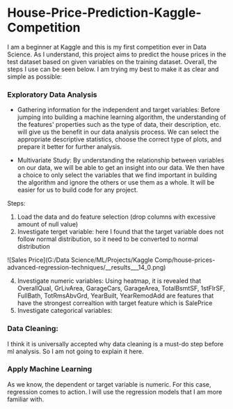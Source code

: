 # House-Price-Prediction-Kaggle-Competition

I am a beginner at Kaggle and this is my first competition ever in Data Science. As I understand, this project aims to predict the house prices in the test dataset based on given variables on the training dataset. Overall, the steps I use can be seen below. I am trying my best to make it as clear and simple as possible:

### Exploratory Data Analysis

* Gathering information for the independent and target variables: Before jumping into building a machine learning algorithm, the understanding of the features' properties such as the type of data, their description, etc. will give us the benefit in our data analysis process. We can select the appropriate descriptive statistics, choose the correct type of plots, and prepare it better for further analysis.

* Multivariate Study: By understanding the relationship between variables on our data, we will be able to get an insight into our data. We then have a choice to only select the variables that we find important in building the algorithm and ignore the others or use them as a whole. It will be easier for us to build code for any project.

Steps:

1. Load the data and do feature selection (drop columns with excessive amount of null value)
2. Investigate terget variable: here I found that the target variable does not follow normal distribution, so it need to be converted to normal distribution

![Sales Price](G:/Data Science/ML/Projects/Kaggle Comp/house-prices-advanced-regression-techniques/__results___14_0.png)

4. Investigate numeric variables: Using heatmap, it is revealed that OverallQual, GrLivArea, GarageCars, GarageArea, TotalBsmtSF, 1stFlrSF, FullBath, TotRmsAbvGrd, YearBuilt, YearRemodAdd are features that have the strongest correaltion with target feature which is SalePrice
5. Investigate categorical variables:


### Data Cleaning: 

I think it is universally accepted why data cleaning is a must-do step before ml analysis. So I am not going to explain it here.

### Apply Machine Learning

As we know, the dependent or target variable is numeric. For this case, regression comes to action. I will use the regression models that I am more familiar with.


